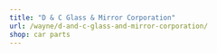 ```yaml
---
title: "D & C Glass & Mirror Corporation"
url: /wayne/d-and-c-glass-and-mirror-corporation/
shop: car parts
---
```

